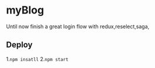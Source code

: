 # myBlog
Until now finish a great login flow with redux,reselect,saga, 

## Deploy

1.```npm insatll```
2.```npm start```






